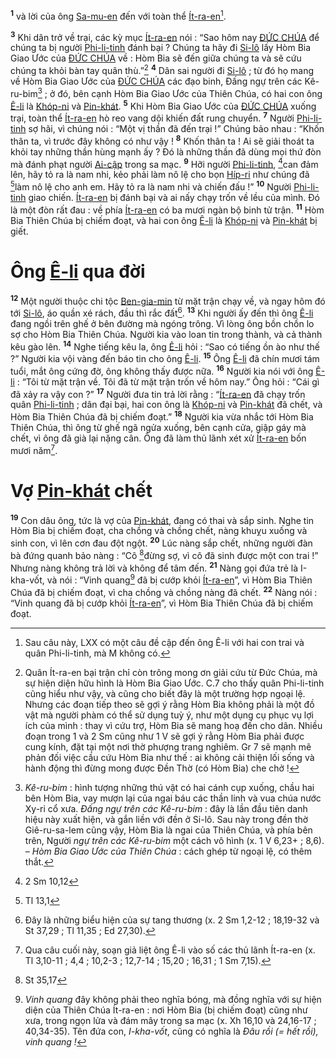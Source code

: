 <sup><b>1</b></sup> và lời của ông [Sa-mu-en]() đến với toàn thể [Ít-ra-en]()[^1-8460d6a5-7b0d-45ea-ac36-b11335e3855d].

<sup><b>3</b></sup> Khi dân trở về trại, các kỳ mục [Ít-ra-en]() nói : “Sao hôm nay [ĐỨC CHÚA]() để chúng ta bị người [Phi-li-tinh]() đánh bại ? Chúng ta hãy đi [Si-lô]() lấy Hòm Bia Giao Ước của [ĐỨC CHÚA]() về : Hòm Bia sẽ đến giữa chúng ta và sẽ cứu chúng ta khỏi bàn tay quân thù.”[^4-8460d6a5-7b0d-45ea-ac36-b11335e3855d] <sup><b>4</b></sup> Dân sai người đi [Si-lô]() ; từ đó họ mang về Hòm Bia Giao Ước của [ĐỨC CHÚA]() các đạo binh, Đấng ngự trên các Kê-ru-bim[^5-8460d6a5-7b0d-45ea-ac36-b11335e3855d] ; ở đó, bên cạnh Hòm Bia Giao Ước của Thiên Chúa, có hai con ông [Ê-li]() là [Khóp-ni]() và [Pin-khát](). <sup><b>5</b></sup> Khi Hòm Bia Giao Ước của [ĐỨC CHÚA]() xuống trại, toàn thể [Ít-ra-en]() hò reo vang dội khiến đất rung chuyển. <sup><b>7</b></sup> Người [Phi-li-tinh]() sợ hãi, vì chúng nói : “Một vị thần đã đến trại !” Chúng bảo nhau : “Khốn thân ta, vì trước đây không có như vậy ! <sup><b>8</b></sup> Khốn thân ta ! Ai sẽ giải thoát ta khỏi tay những thần hùng mạnh ấy ? Đó là những thần đã dùng mọi thứ đòn mà đánh phạt người [Ai-cập]() trong sa mạc. <sup><b>9</b></sup> Hỡi người [Phi-li-tinh](), [^2@-8460d6a5-7b0d-45ea-ac36-b11335e3855d]can đảm lên, hãy tỏ ra là nam nhi, kẻo phải làm nô lệ cho bọn [Híp-ri]() như chúng đã [^3@-8460d6a5-7b0d-45ea-ac36-b11335e3855d]làm nô lệ cho anh em. Hãy tỏ ra là nam nhi và chiến đấu !” <sup><b>10</b></sup> Người [Phi-li-tinh]() giao chiến. [Ít-ra-en]() bị đánh bại và ai nấy chạy trốn về lều của mình. Đó là một đòn rất đau : về phía [Ít-ra-en]() có ba mươi ngàn bộ binh tử trận. <sup><b>11</b></sup> Hòm Bia Thiên Chúa bị chiếm đoạt, và hai con ông [Ê-li]() là [Khóp-ni]() và [Pin-khát]() bị giết.


# Ông [Ê-li]() qua đời
<sup><b>12</b></sup> Một người thuộc chi tộc [Ben-gia-min]() từ mặt trận chạy về, và ngay hôm đó tới [Si-lô](), áo quần xé rách, đầu thì rắc đất[^7-8460d6a5-7b0d-45ea-ac36-b11335e3855d]. <sup><b>13</b></sup> Khi người ấy đến thì ông [Ê-li]() đang ngồi trên ghế ở bên đường mà ngóng trông. Vì lòng ông bồn chồn lo sợ cho Hòm Bia Thiên Chúa. Người kia vào loan tin trong thành, và cả thành kêu gào lên. <sup><b>14</b></sup> Nghe tiếng kêu la, ông [Ê-li]() hỏi : “Sao có tiếng ồn ào như thế ?” Người kia vội vàng đến báo tin cho ông [Ê-li](). <sup><b>15</b></sup> Ông [Ê-li]() đã chín mươi tám tuổi, mắt ông cứng đờ, ông không thấy được nữa. <sup><b>16</b></sup> Người kia nói với ông [Ê-li]() : “Tôi từ mặt trận về. Tôi đã từ mặt trận trốn về hôm nay.” Ông hỏi : “Cái gì đã xảy ra vậy con ?” <sup><b>17</b></sup> Người đưa tin trả lời rằng : “[Ít-ra-en]() đã chạy trốn quân [Phi-li-tinh]() ; dân đại bại, hai con ông là [Khóp-ni]() và [Pin-khát]() đã chết, và Hòm Bia Thiên Chúa đã bị chiếm đoạt.” <sup><b>18</b></sup> Người kia vừa nhắc tới Hòm Bia Thiên Chúa, thì ông từ ghế ngã ngửa xuống, bên cạnh cửa, giập gáy mà chết, vì ông đã già lại nặng cân. Ông đã làm thủ lãnh xét xử [Ít-ra-en]() bốn mươi năm[^8-8460d6a5-7b0d-45ea-ac36-b11335e3855d].


# Vợ [Pin-khát]() chết
<sup><b>19</b></sup> Con dâu ông, tức là vợ của [Pin-khát](), đang có thai và sắp sinh. Nghe tin Hòm Bia bị chiếm đoạt, cha chồng và chồng chết, nàng khuỵu xuống và sinh con, vì lên cơn đau đột ngột. <sup><b>20</b></sup> Lúc nàng sắp chết, những người đàn bà đứng quanh bảo nàng : “Cô [^4@-8460d6a5-7b0d-45ea-ac36-b11335e3855d]đừng sợ, vì cô đã sinh được một con trai !” Nhưng nàng không trả lời và không để tâm đến. <sup><b>21</b></sup> Nàng gọi đứa trẻ là I-kha-vốt, và nói : “Vinh quang[^9-8460d6a5-7b0d-45ea-ac36-b11335e3855d] đã bị cướp khỏi [Ít-ra-en]()”, vì Hòm Bia Thiên Chúa đã bị chiếm đoạt, vì cha chồng và chồng nàng đã chết. <sup><b>22</b></sup> Nàng nói : “Vinh quang đã bị cướp khỏi [Ít-ra-en]()”, vì Hòm Bia Thiên Chúa đã bị chiếm đoạt.

[^1-8460d6a5-7b0d-45ea-ac36-b11335e3855d]: Sau câu này, LXX có một câu đề cập đến ông Ê-li với hai con trai và quân Phi-li-tinh, mà M không có.
[^4-8460d6a5-7b0d-45ea-ac36-b11335e3855d]: Quân Ít-ra-en bại trận chỉ còn trông mong ơn giải cứu từ Đức Chúa, mà sự hiện diện hữu hình là Hòm Bia Giao Ước. C.7 cho thấy quân Phi-li-tinh cũng hiểu như vậy, và cũng cho biết đây là một trường hợp ngoại lệ. Nhưng các đoạn tiếp theo sẽ gợi ý rằng Hòm Bia không phải là một đồ vật mà người phàm có thể sử dụng tuỳ ý, như một dụng cụ phục vụ lợi ích của mình : thay vì cứu trợ, Hòm Bia sẽ mang hoạ đến cho dân. Nhiều đoạn trong 1 và 2 Sm cũng như 1 V sẽ gợi ý rằng Hòm Bia phải được cung kính, đặt tại một nơi thờ phượng trang nghiêm. Gr 7 sẽ mạnh mẽ phản đối việc cầu cứu Hòm Bia như thế : ai không cải thiện lối sống và hành động thì đừng mong được Đền Thờ (có Hòm Bia) che chở !
[^5-8460d6a5-7b0d-45ea-ac36-b11335e3855d]: *Kê-ru-bim* : hình tượng những thú vật có hai cánh cụp xuống, chầu hai bên Hòm Bia, vay mượn lại của ngai báu các thần linh và vua chúa nước Xy-ri cổ xưa. *Đấng ngự trên các Kê-ru-bim* : đây là lần đầu tiên danh hiệu này xuất hiện, và gắn liền với đền ở Si-lô. Sau này trong đền thờ Giê-ru-sa-lem cũng vậy, Hòm Bia là ngai của Thiên Chúa, và phía bên trên, Người *ngự trên các Kê-ru-bim* một cách vô hình (x. 1 V 6,23+ ; 8,6). – *Hòm Bia Giao Ước của Thiên Chúa* : cách ghép từ ngoại lệ, có thêm thắt.
[^7-8460d6a5-7b0d-45ea-ac36-b11335e3855d]: Đây là những biểu hiện của sự tang thương (x. 2 Sm 1,2-12 ; 18,19-32 và St 37,29 ; Tl 11,35 ; Ed 27,30).
[^8-8460d6a5-7b0d-45ea-ac36-b11335e3855d]: Qua câu cuối này, soạn giả liệt ông Ê-li vào số các thủ lãnh Ít-ra-en (x. Tl 3,10-11 ; 4,4 ; 10,2-3 ; 12,7-14 ; 15,20 ; 16,31 ; 1 Sm 7,15).
[^9-8460d6a5-7b0d-45ea-ac36-b11335e3855d]: *Vinh quang* đây không phải theo nghĩa bóng, mà đồng nghĩa với sự hiện diện của Thiên Chúa Ít-ra-en : nơi Hòm Bia (bị chiếm đoạt) cũng như xưa, trong ngọn lửa và đám mây trong sa mạc (x. Xh 16,10 và 24,16-17 ; 40,34-35). Tên đứa con, *I-kha-vốt*, cũng có nghĩa là *Đâu rồi (= hết rồi), vinh quang !*
[^2@-8460d6a5-7b0d-45ea-ac36-b11335e3855d]: 2 Sm 10,12
[^3@-8460d6a5-7b0d-45ea-ac36-b11335e3855d]: Tl 13,1
[^4@-8460d6a5-7b0d-45ea-ac36-b11335e3855d]: St 35,17